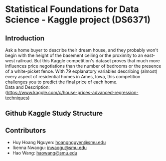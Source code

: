 # Statistical Foundations for Data Science -  Kaggle project (DS6371)
## Introduction 
Ask a home buyer to describe their dream house, and they probably won't begin with the height of the basement ceiling or the proximity to an east-west railroad. But this Kaggle competition's dataset proves that much more influences price negotiations than the number of bedrooms or the presence of a white-picket fence. 
With 79 explanatory variables describing (almost) every aspect of residential homes in Ames, Iowa, this competition challenges you to predict the final price of each home.  
Data and Description:   
(https://www.kaggle.com/c/house-prices-advanced-regression-techniques)


## Github Kaggle Study Structure 
## Contributors 
- Huy Hoang Nguyen: hoangnguyen@smu.edu  
- Ikenna Nwaogu: inwaogu@smu.edu  
- Hao Wang:  haowang@smu.edu 
